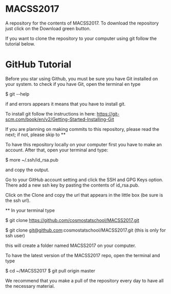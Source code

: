 # MACSS2017
A repository for the contents of MACSS2017. To download the repository just click on the  Download green button. 

If you want to clone the repository to your computer using git follow the tutorial below.  

# GitHub Tutorial

Before you star using Github, you must be sure you have Git installed on your system. to check if you have Git, open the terminal en type

$ git --help

if and errors appears it means that you have to install git.

To install git follow the instructions in here: https://git-scm.com/book/en/v2/Getting-Started-Installing-Git

If you are planning on making commits to this repository, please read the next;
if not, please skip to **

To have this repository locally on your computer first you have to make an account.
After that, open your terminal and type:

$ more ~/.ssh/id_rsa.pub

and copy the output.

Go to your GitHub account setting and click the SSH and GPG Keys option. There add
a new ssh key by pasting the contents of id_rsa.pub.

Click on the Clone and copy the url that appears in the little box (be sure is the ssh url).

**
In your terminal type

$ git clone https://github.com/cosmostatschool/MACSS2017.git

$ git clone git@github.com:cosmostatschool/MACSS2017.git (this is only for ssh user)

this will create a folder named MACSS2017 on your computer.    

To have the latest version of the MACSS2017 repo, open the terminal and type

$ cd ~/MACSS2017
$ git pull origin master

We recommend that you make a pull of the repository every day to have all the necessary material.

